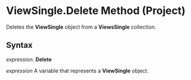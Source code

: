 
# ViewSingle.Delete Method (Project)

Deletes the  **ViewSingle** object from a **ViewsSingle** collection.


## Syntax

 _expression_. **Delete**

 _expression_ A variable that represents a **ViewSingle** object.

